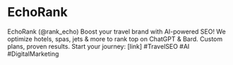 # EchoRank
EchoRank (@rank_echo) Boost your travel brand with AI-powered SEO! We optimize hotels, spas, jets &amp; more to rank top on ChatGPT &amp; Bard. Custom plans, proven results. Start your journey: [link] #TravelSEO #AI #DigitalMarketing
